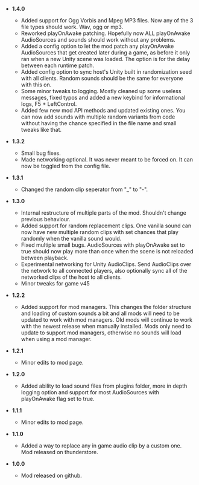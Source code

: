 -   **1.4.0**

    -   Added support for Ogg Vorbis and Mpeg MP3 files. Now any of the 3 file types should work. Wav, ogg or mp3.
    -	Reworked playOnAwake patching. Hopefully now ALL playOnAwake AudioSources and sounds should work without any problems. 
    -	Added a config option to let the mod patch any playOnAwake AudioSources that get created later during a game, as before it only ran when a new Unity scene was loaded. The option is for the delay between each runtime patch.
    -	Added config option to sync host's Unity built in randomization seed with all clients. Random sounds should be the same for everyone with this on.
    -	Some minor tweaks to logging. Mostly cleaned up some useless messages, fixed typos and added a new keybind for informational logs, F5 + LeftControl.
    -	Added few new mod API methods and updated existing ones. You can now add sounds with multiple random variants from code without having the chance specified in the file name and small tweaks like that.

-   **1.3.2**

    -   Small bug fixes.
    -	Made networking optional. It was never meant to be forced on. It can now be toggled from the config file.

-   **1.3.1**

    -   Changed the random clip seperator from "_" to "-".


-   **1.3.0**

    -   Internal restructure of multiple parts of the mod. Shouldn't change previous behaviour.
    -	Added support for random replacement clips. One vanilla sound can now have new multiple random clips with set chances that play randomly when the vanilla sound would.
    -	Fixed multiple small bugs. AudioSources with playOnAwake set to true should now play more than once when the scene is not reloaded between playback.
    -	Experimental networking for Unity AudioClips. Send AudioClips over the network to all connected players, also optionally sync all of the networked clips of the host to all clients.
    -	Minor tweaks for game v45

-   **1.2.2**

    -   Added support for mod managers. This changes the folder structure and loading of custom sounds a bit and all mods will need to be updated to work with mod managers. Old mods will continue to work with the newest release when manually installed. Mods only need to update to support mod managers, otherwise no sounds will load when using a mod manager.

-   **1.2.1**

    -   Minor edits to mod page.

-   **1.2.0**

    -   Added ability to load sound files from plugins folder, more in depth logging option and support for most AudioSources with playOnAwake flag set to true.

-   **1.1.1**

    -   Minor edits to mod page.

-   **1.1.0**

    -   Added a way to replace any in game audio clip by a custom one. Mod released on thunderstore.

-   **1.0.0**

    -   Mod released on github.
